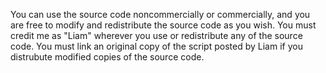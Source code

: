 You can use the source code noncommercially or commercially, and you are free to modify and redistribute the source code as you wish.
You must credit me as "Liam" wherever you use or redistribute any of the source code.
You must link an original copy of the script posted by Liam if you distrubute modified copies of the source code.
